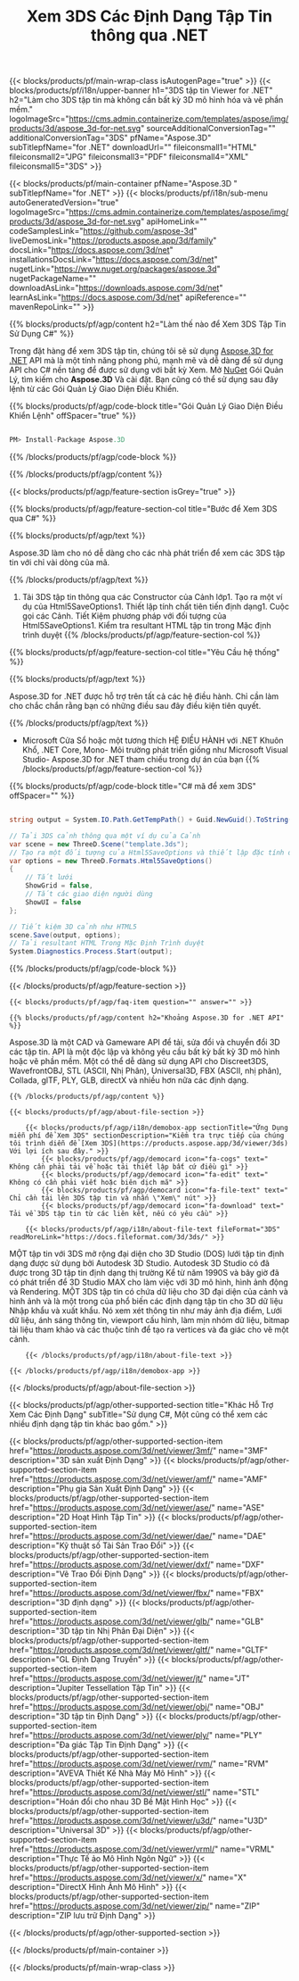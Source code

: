 ﻿---
title: Xem 3DS Các Định Dạng Tập Tin thông qua .NET 
weight: 830
url: /vi/net/viewer/3ds/ 
description: C# mã nguồn để tải, làm cho và hiển thị 3DS tài liệu trên .NET Khuôn Khổ, .NET Core, Mono.
---
{{< blocks/products/pf/main-wrap-class isAutogenPage="true" >}}
{{< blocks/products/pf/i18n/upper-banner h1="3DS tập tin Viewer for .NET" h2="Làm cho 3DS tập tin mà không cần bất kỳ 3D mô hình hóa và vẽ phần mềm." logoImageSrc="https://cms.admin.containerize.com/templates/aspose/img/products/3d/aspose_3d-for-net.svg" sourceAdditionalConversionTag="" additionalConversionTag="3DS" pfName="Aspose.3D" subTitlepfName="for .NET" downloadUrl="" fileiconsmall1="HTML" fileiconsmall2="JPG" fileiconsmall3="PDF" fileiconsmall4="XML" fileiconsmall5="3DS" >}}

{{< blocks/products/pf/main-container pfName="Aspose.3D " subTitlepfName="for .NET" >}}
{{< blocks/products/pf/i18n/sub-menu autoGeneratedVersion="true" logoImageSrc="https://cms.admin.containerize.com/templates/aspose/img/products/3d/aspose_3d-for-net.svg" apiHomeLink="" codeSamplesLink="https://github.com/aspose-3d" liveDemosLink="https://products.aspose.app/3d/family" docsLink="https://docs.aspose.com/3d/net" installationsDocsLink="https://docs.aspose.com/3d/net" nugetLink="https://www.nuget.org/packages/aspose.3d" nugetPackageName="" downloadAsLink="https://downloads.aspose.com/3d/net" learnAsLink="https://docs.aspose.com/3d/net" apiReference="" mavenRepoLink="" >}}

{{% blocks/products/pf/agp/content h2="Làm thế nào để Xem 3DS Tập Tin Sử Dụng C#" %}}

 Trong đặt hàng để xem 3DS tập tin, chúng tôi sẽ sử dụng
 [Aspose.3D for .NET](https://products.aspose.com/3d/net) 
 API mà là một tính năng phong phú, mạnh mẽ và dễ dàng để sử dụng API cho C# nền tảng để được sử dụng với bất kỳ Xem. Mở
 [NuGet](https://www.nuget.org/packages/aspose.3d) 
 Gói Quản Lý, tìm kiếm cho
 **Aspose.3D** 
 Và cài đặt. Bạn cũng có thể sử dụng sau đây lệnh từ các Gói Quản Lý Giao Diện Điều Khiển.

{{% blocks/products/pf/agp/code-block title="Gói Quản Lý Giao Diện Điều Khiển Lệnh" offSpacer="true" %}}

```cs

PM> Install-Package Aspose.3D


```

{{% /blocks/products/pf/agp/code-block %}}

{{% /blocks/products/pf/agp/content %}}

{{< blocks/products/pf/agp/feature-section isGrey="true" >}}

{{% blocks/products/pf/agp/feature-section-col title="Bước để Xem 3DS qua C#" %}}

{{% blocks/products/pf/agp/text %}}

 Aspose.3D làm cho nó dễ dàng cho các nhà phát triển để xem các 3DS tập tin với chỉ vài dòng của mã.

{{% /blocks/products/pf/agp/text %}}

1. Tải 3DS tập tin thông qua các Constructor của Cảnh lớp1. Tạo ra một ví dụ của Html5SaveOptions1. Thiết lập tính chất tiên tiến định dạng1. Cuộc gọi các Cảnh. Tiết Kiệm phương pháp với đối tượng của Html5SaveOptions1. Kiểm tra resultant HTML tập tin trong Mặc định trình duyệt
{{% /blocks/products/pf/agp/feature-section-col %}}

{{% blocks/products/pf/agp/feature-section-col title="Yêu Cầu hệ thống" %}}

{{% blocks/products/pf/agp/text %}}

 Aspose.3D for .NET được hỗ trợ trên tất cả các hệ điều hành. Chỉ cần làm cho chắc chắn rằng bạn có những điều sau đây điều kiện tiên quyết.

{{% /blocks/products/pf/agp/text %}}

- Microsoft Cửa Sổ hoặc một tương thích HỆ ĐIỀU HÀNH với .NET Khuôn Khổ, .NET Core, Mono- Môi trường phát triển giống như Microsoft Visual Studio- Aspose.3D for .NET tham chiếu trong dự án của bạn
{{% /blocks/products/pf/agp/feature-section-col %}}

{{% blocks/products/pf/agp/code-block title="C# mã để xem 3DS" offSpacer="" %}}

```cs

string output = System.IO.Path.GetTempPath() + Guid.NewGuid().ToString() + ".html";

// Tải 3DS cảnh thông qua một ví dụ của Cảnh
var scene = new ThreeD.Scene("template.3ds");
// Tạo ra một đối tượng của Html5SaveOptions và thiết lập đặc tính để định dạng
var options = new ThreeD.Formats.Html5SaveOptions()
{
    // Tắt lưới
    ShowGrid = false,
    // Tắt các giao diện người dùng
    ShowUI = false
};

// Tiết kiệm 3D cảnh như HTML5
scene.Save(output, options);
// Tải resultant HTML Trong Mặc Định Trình duyệt
System.Diagnostics.Process.Start(output);


```

{{% /blocks/products/pf/agp/code-block %}}

{{< /blocks/products/pf/agp/feature-section >}}

    {{< blocks/products/pf/agp/faq-item question="" answer="" >}}
 

<!-- aboutfile Starts -->

    {{% blocks/products/pf/agp/content h2="Khoảng Aspose.3D for .NET API" %}}

 Aspose.3D là một CAD và Gameware API để tải, sửa đổi và chuyển đổi 3D các tập tin. API là một độc lập và không yêu cầu bất kỳ bất kỳ 3D mô hình hoặc vẽ phần mềm. Một có thể dễ dàng sử dụng API cho Discreet3DS, WavefrontOBJ, STL (ASCII, Nhị Phân), Universal3D, FBX (ASCII, nhị phân), Collada, glTF, PLY, GLB, directX và nhiều hơn nữa các định dạng. 



    {{% /blocks/products/pf/agp/content %}}

    {{< blocks/products/pf/agp/about-file-section >}}

        {{< blocks/products/pf/agp/i18n/demobox-app sectionTitle="Ứng Dụng miễn phí để Xem 3DS" sectionDescription="Kiểm tra trực tiếp của chúng tôi trình diễn để [Xem 3DS](https://products.aspose.app/3d/viewer/3ds) Với lợi ích sau đây." >}}
            {{< blocks/products/pf/agp/democard icon="fa-cogs" text=" Không cần phải tải về hoặc tải thiết lập bất cứ điều gì" >}}
            {{< blocks/products/pf/agp/democard icon="fa-edit" text=" Không có cần phải viết hoặc biên dịch mã" >}}
            {{< blocks/products/pf/agp/democard icon="fa-file-text" text=" Chỉ cần tải lên 3DS tập tin và nhấn \"Xem\" nút" >}}
            {{< blocks/products/pf/agp/democard icon="fa-download" text=" Tải về 3DS tập tin từ các liên kết, nếu có yêu cầu" >}}

        {{< blocks/products/pf/agp/i18n/about-file-text fileFormat="3DS" readMoreLink="https://docs.fileformat.com/3d/3ds/" >}}
MỘT tập tin với 3DS mở rộng đại diện cho 3D Studio (DOS) lưới tập tin định dạng được sử dụng bởi Autodesk 3D Studio. Autodesk 3D Studio có đã được trong 3D tập tin định dạng thị trường Kể từ năm 1990S và bây giờ đã có phát triển để 3D Studio MAX cho làm việc với 3D mô hình, hình ảnh động và Rendering. MỘT 3DS tập tin có chứa dữ liệu cho 3D đại diện của cảnh và hình ảnh và là một trong của phổ biến các định dạng tập tin cho 3D dữ liệu Nhập khẩu và xuất khẩu. Nó xem xét thông tin như máy ảnh địa điểm, Lưới dữ liệu, ánh sáng thông tin, viewport cấu hình, làm mịn nhóm dữ liệu, bitmap tài liệu tham khảo và các thuộc tính để tạo ra vertices và đa giác cho vẽ một cảnh.

        {{< /blocks/products/pf/agp/i18n/about-file-text >}}
        
    {{< /blocks/products/pf/agp/i18n/demobox-app >}}

{{< /blocks/products/pf/agp/about-file-section >}}

<!-- aboutfile Ends -->

{{< blocks/products/pf/agp/other-supported-section title="Khác Hỗ Trợ Xem Các Định Dạng" subTitle="Sử dụng C#, Một cũng có thể xem các nhiều định dạng tập tin khác bao gồm." >}}

{{< blocks/products/pf/agp/other-supported-section-item href="https://products.aspose.com/3d/net/viewer/3mf/" name="3MF" description="3D sản xuất Định Dạng" >}}
{{< blocks/products/pf/agp/other-supported-section-item href="https://products.aspose.com/3d/net/viewer/amf/" name="AMF" description="Phụ gia Sản Xuất Định Dạng" >}}
{{< blocks/products/pf/agp/other-supported-section-item href="https://products.aspose.com/3d/net/viewer/ase/" name="ASE" description="2D Hoạt Hình Tập Tin" >}}
{{< blocks/products/pf/agp/other-supported-section-item href="https://products.aspose.com/3d/net/viewer/dae/" name="DAE" description="Kỹ thuật số Tài Sản Trao Đổi" >}}
{{< blocks/products/pf/agp/other-supported-section-item href="https://products.aspose.com/3d/net/viewer/dxf/" name="DXF" description="Vẽ Trao Đổi Định Dạng" >}}
{{< blocks/products/pf/agp/other-supported-section-item href="https://products.aspose.com/3d/net/viewer/fbx/" name="FBX" description="3D định dạng" >}}
{{< blocks/products/pf/agp/other-supported-section-item href="https://products.aspose.com/3d/net/viewer/glb/" name="GLB" description="3D tập tin Nhị Phân Đại Diện" >}}
{{< blocks/products/pf/agp/other-supported-section-item href="https://products.aspose.com/3d/net/viewer/gltf/" name="GLTF" description="GL Định Dạng Truyền" >}}
{{< blocks/products/pf/agp/other-supported-section-item href="https://products.aspose.com/3d/net/viewer/jt/" name="JT" description="Jupiter Tessellation Tập Tin" >}}
{{< blocks/products/pf/agp/other-supported-section-item href="https://products.aspose.com/3d/net/viewer/obj/" name="OBJ" description="3D tập tin Định Dạng" >}}
{{< blocks/products/pf/agp/other-supported-section-item href="https://products.aspose.com/3d/net/viewer/ply/" name="PLY" description="Đa giác Tập Tin Định Dạng" >}}
{{< blocks/products/pf/agp/other-supported-section-item href="https://products.aspose.com/3d/net/viewer/rvm/" name="RVM" description="AVEVA Thiết Kế Nhà Máy Mô Hình" >}}
{{< blocks/products/pf/agp/other-supported-section-item href="https://products.aspose.com/3d/net/viewer/stl/" name="STL" description="Hoán đổi cho nhau 3D Bề Mặt Hình Học" >}}
{{< blocks/products/pf/agp/other-supported-section-item href="https://products.aspose.com/3d/net/viewer/u3d/" name="U3D" description="Universal 3D" >}}
{{< blocks/products/pf/agp/other-supported-section-item href="https://products.aspose.com/3d/net/viewer/vrml/" name="VRML" description="Thực Tế ảo Mô Hình Ngôn Ngữ" >}}
{{< blocks/products/pf/agp/other-supported-section-item href="https://products.aspose.com/3d/net/viewer/x/" name="X" description="DirectX Hình Ảnh Mô Hình" >}}
{{< blocks/products/pf/agp/other-supported-section-item href="https://products.aspose.com/3d/net/viewer/zip/" name="ZIP" description="ZIP lưu trữ Định Dạng" >}}

{{< /blocks/products/pf/agp/other-supported-section >}}

{{< /blocks/products/pf/main-container >}}
    
{{< /blocks/products/pf/main-wrap-class >}}